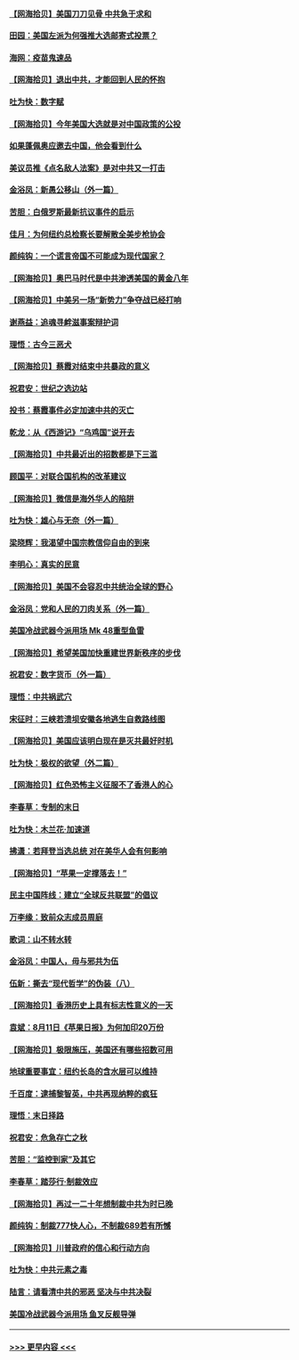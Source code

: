 #### [【网海拾贝】美国刀刀见骨 中共急于求和](../pages/nsc993/n12355511.md?t=08251851) 
#### [田园：美国左派为何强推大选邮寄式投票？](../pages/nsc993/n12352963.md?t=08251851) 
#### [海网：疫苗鬼速品](../pages/nsc993/n12354438.md?t=08251851) 
#### [【网海拾贝】退出中共，才能回到人民的怀抱](../pages/nsc993/n12352634.md?t=08251851) 
#### [吐为快：数字赋](../pages/nsc993/n12352317.md?t=08251851) 
#### [【网海拾贝】今年美国大选就是对中国政策的公投](../pages/nsc993/n12350973.md?t=08251851) 
#### [如果蓬佩奥应邀去中国，他会看到什么](../pages/nsc993/n12350945.md?t=08251851) 
#### [美议员推《点名敌人法案》是对中共又一打击](../pages/nsc993/n12350765.md?t=08251851) 
#### [金浴凤：新愚公移山（外一篇）](../pages/nsc993/n12350253.md?t=08251851) 
#### [苦胆：白俄罗斯最新抗议事件的启示](../pages/nsc993/n12349989.md?t=08251851) 
#### [佳月：为何纽约总检察长要解散全美步枪协会](../pages/nsc993/n12349939.md?t=08251851) 
#### [颜纯钩：一个谎言帝国不可能成为现代国家？](../pages/nsc993/n12349898.md?t=08251851) 
#### [【网海拾贝】奥巴马时代是中共渗透美国的黄金八年](../pages/nsc993/n12349284.md?t=08251851) 
#### [【网海拾贝】中美另一场“新势力”争夺战已经打响](../pages/nsc993/n12346998.md?t=08251851) 
#### [谢燕益：追魂寻衅滋事案辩护词](../pages/nsc993/n12346892.md?t=08251851) 
#### [理悟：古今三恶犬](../pages/nsc993/n12345190.md?t=08251851) 
#### [【网海拾贝】蔡霞对结束中共暴政的意义](../pages/nsc993/n12344263.md?t=08251851) 
#### [祝君安：世纪之选边站](../pages/nsc993/n12342382.md?t=08251851) 
#### [投书：蔡霞事件必定加速中共的灭亡](../pages/nsc993/n12341881.md?t=08251851) 
#### [乾龙：从《西游记》“乌鸡国”说开去](../pages/nsc993/n12341690.md?t=08251851) 
#### [【网海拾贝】中共最近出的招数都是下三滥](../pages/nsc993/n12341593.md?t=08251851) 
#### [顾国平：对联合国机构的改革建议](../pages/nsc993/n12339928.md?t=08251851) 
#### [【网海拾贝】微信是海外华人的陷阱](../pages/nsc993/n12338868.md?t=08251851) 
#### [吐为快：雄心与无奈（外一篇）](../pages/nsc993/n12338132.md?t=08251851) 
#### [梁晓辉：我渴望中国宗教信仰自由的到来](../pages/nsc993/n12336657.md?t=08251851) 
#### [李明心：真实的民意](../pages/nsc993/n12336089.md?t=08251851) 
#### [【网海拾贝】美国不会容忍中共统治全球的野心](../pages/nsc993/n12336063.md?t=08251851) 
#### [金浴凤：党和人民的刀肉关系（外一篇）](../pages/nsc993/n12335834.md?t=08251851) 
#### [美国冷战武器今派用场 Mk 48重型鱼雷](../pages/nsc993/n12335354.md?t=08251851) 
#### [【网海拾贝】希望美国加快重建世界新秩序的步伐](../pages/nsc993/n12334224.md?t=08251851) 
#### [祝君安：数字货币（外一篇）](../pages/nsc993/n12334186.md?t=08251851) 
#### [理悟：中共祸武穴](../pages/nsc993/n12333962.md?t=08251851) 
#### [宋征时：三峡若溃坝安徽各地逃生自救路线图](../pages/nsc993/n12332450.md?t=08251851) 
#### [【网海拾贝】美国应该明白现在是灭共最好时机](../pages/nsc993/n12332313.md?t=08251851) 
#### [吐为快：极权的欲望（外二篇）](../pages/nsc993/n12332089.md?t=08251851) 
#### [【网海拾贝】红色恐怖主义征服不了香港人的心](../pages/nsc993/n12329296.md?t=08251851) 
#### [李春草：专制的末日](../pages/nsc993/n12329079.md?t=08251851) 
#### [吐为快：木兰花‧加速道](../pages/nsc993/n12327366.md?t=08251851) 
#### [拂潇：若拜登当选总统 对在美华人会有何影响](../pages/nsc993/n12295996.md?t=08251851) 
#### [【网海拾贝】“苹果一定撑落去！”](../pages/nsc993/n12326784.md?t=08251851) 
#### [民主中国阵线：建立“全球反共联盟”的倡议](../pages/nsc993/n12324177.md?t=08251851) 
#### [万李缘：致前众志成员周庭](../pages/nsc993/n12324635.md?t=08251851) 
#### [歌词：山不转水转](../pages/nsc993/n12324599.md?t=08251851) 
#### [金浴凤：中国人，毋与邪共为伍](../pages/nsc993/n12324257.md?t=08251851) 
#### [伍新：撕去“现代哲学”的伪装（八）](../pages/nsc993/n12324188.md?t=08251851) 
#### [【网海拾贝】香港历史上具有标志性意义的一天](../pages/nsc993/n12324021.md?t=08251851) 
#### [袁斌：8月11日《苹果日报》为何加印20万份](../pages/nsc993/n12323955.md?t=08251851) 
#### [【网海拾贝】极限施压，美国还有哪些招数可用](../pages/nsc993/n12322512.md?t=08251851) 
#### [地球重要事宜：纽约长岛的含水层可以维持](../pages/nsc993/n12321844.md?t=08251851) 
#### [千百度：逮捕黎智英，中共再现纳粹的疯狂](../pages/nsc993/n12321777.md?t=08251851) 
#### [理悟：末日择路](../pages/nsc993/n12320812.md?t=08251851) 
#### [祝君安：危急存亡之秋](../pages/nsc993/n12320795.md?t=08251851) 
#### [苦胆：“监控到家”及其它](../pages/nsc993/n12320751.md?t=08251851) 
#### [李春草：踏莎行·制裁效应](../pages/nsc993/n12318290.md?t=08251851) 
#### [【网海拾贝】再过一二十年想制裁中共为时已晚](../pages/nsc993/n12318195.md?t=08251851) 
#### [颜纯钩：制裁777快人心，不制裁689若有所憾](../pages/nsc993/n12316912.md?t=08251851) 
#### [【网海拾贝】川普政府的信心和行动方向](../pages/nsc993/n12316673.md?t=08251851) 
#### [吐为快：中共元素之毒](../pages/nsc993/n12316547.md?t=08251851) 
#### [陆言：请看清中共的邪恶 坚决与中共决裂](../pages/nsc993/n12315784.md?t=08251851) 
#### [美国冷战武器今派用场 鱼叉反舰导弹](../pages/nsc993/n12316258.md?t=08251851) 

----
#### [ >>> 更早内容 <<< ](../indexes/nsc993-earlier.md)
